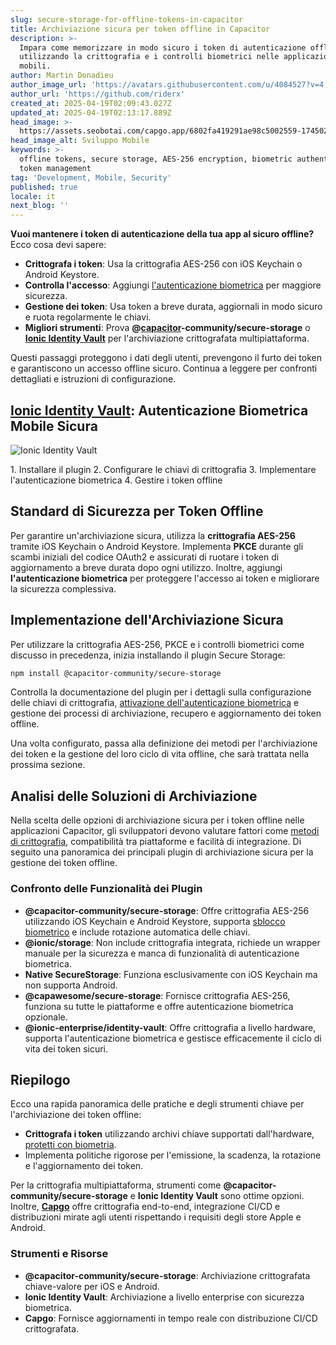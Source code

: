 ```yaml
---
slug: secure-storage-for-offline-tokens-in-capacitor
title: Archiviazione sicura per token offline in Capacitor
description: >-
  Impara come memorizzare in modo sicuro i token di autenticazione offline
  utilizzando la crittografia e i controlli biometrici nelle applicazioni
  mobili.
author: Martin Donadieu
author_image_url: 'https://avatars.githubusercontent.com/u/4084527?v=4'
author_url: 'https://github.com/riderx'
created_at: 2025-04-19T02:09:43.027Z
updated_at: 2025-04-19T02:13:17.889Z
head_image: >-
  https://assets.seobotai.com/capgo.app/6802fa419291ae98c5002559-1745028797889.jpg
head_image_alt: Sviluppo Mobile
keywords: >-
  offline tokens, secure storage, AES-256 encryption, biometric authentication,
  token management
tag: 'Development, Mobile, Security'
published: true
locale: it
next_blog: ''
---
```

**Vuoi mantenere i token di autenticazione della tua app al sicuro offline?** Ecco cosa devi sapere:

-   **Crittografa i token**: Usa la crittografia AES-256 con iOS Keychain o Android Keystore.
-   **Controlla l'accesso**: Aggiungi [l'autenticazione biometrica](https://capgo.app/plugins/capacitor-native-biometric/) per maggiore sicurezza.
-   **Gestione dei token**: Usa token a breve durata, aggiornali in modo sicuro e ruota regolarmente le chiavi.
-   **Migliori strumenti**: Prova **@[capacitor](https://capacitorjs.com/)\-community/secure-storage** o **[Ionic Identity Vault](https://ionic.io/docs/identity-vault/)** per l'archiviazione crittografata multipiattaforma.

Questi passaggi proteggono i dati degli utenti, prevengono il furto dei token e garantiscono un accesso offline sicuro. Continua a leggere per confronti dettagliati e istruzioni di configurazione.

## [Ionic Identity Vault](https://ionic.io/docs/identity-vault/): Autenticazione Biometrica Mobile Sicura

![Ionic Identity Vault](https://assets.seobotai.com/capgo.app/6802fa419291ae98c5002559/e2484017084695edeec1f98ae40b009b.jpg)

<Steps>
1. Installare il plugin
2. Configurare le chiavi di crittografia
3. Implementare l'autenticazione biometrica
4. Gestire i token offline
</Steps>

## Standard di Sicurezza per Token Offline

Per garantire un'archiviazione sicura, utilizza la **crittografia AES-256** tramite iOS Keychain o Android Keystore. Implementa **PKCE** durante gli scambi iniziali del codice OAuth2 e assicurati di ruotare i token di aggiornamento a breve durata dopo ogni utilizzo. Inoltre, aggiungi **l'autenticazione biometrica** per proteggere l'accesso ai token e migliorare la sicurezza complessiva.

## Implementazione dell'Archiviazione Sicura

Per utilizzare la crittografia AES-256, PKCE e i controlli biometrici come discusso in precedenza, inizia installando il plugin Secure Storage:

```bash
npm install @capacitor-community/secure-storage
```

Controlla la documentazione del plugin per i dettagli sulla configurazione delle chiavi di crittografia, [attivazione dell'autenticazione biometrica](https://capgo.app/plugins/capacitor-native-biometric/) e gestione dei processi di archiviazione, recupero e aggiornamento dei token offline.

Una volta configurato, passa alla definizione dei metodi per l'archiviazione dei token e la gestione del loro ciclo di vita offline, che sarà trattata nella prossima sezione.

## Analisi delle Soluzioni di Archiviazione

Nella scelta delle opzioni di archiviazione sicura per i token offline nelle applicazioni Capacitor, gli sviluppatori devono valutare fattori come [metodi di crittografia](https://capgo.app/docs/cli/migrations/encryption/), compatibilità tra piattaforme e facilità di integrazione. Di seguito una panoramica dei principali plugin di archiviazione sicura per la gestione dei token offline.

### Confronto delle Funzionalità dei Plugin

-   **@capacitor-community/secure-storage**: Offre crittografia AES-256 utilizzando iOS Keychain e Android Keystore, supporta [sblocco biometrico](https://capgo.app/plugins/capacitor-native-biometric/) e include rotazione automatica delle chiavi.
-   **@ionic/storage**: Non include crittografia integrata, richiede un wrapper manuale per la sicurezza e manca di funzionalità di autenticazione biometrica.
-   **Native SecureStorage**: Funziona esclusivamente con iOS Keychain ma non supporta Android.
-   **@capawesome/secure-storage**: Fornisce crittografia AES-256, funziona su tutte le piattaforme e offre autenticazione biometrica opzionale.
-   **@ionic-enterprise/identity-vault**: Offre crittografia a livello hardware, supporta l'autenticazione biometrica e gestisce efficacemente il ciclo di vita dei token sicuri.

## Riepilogo

Ecco una rapida panoramica delle pratiche e degli strumenti chiave per l'archiviazione dei token offline:

-   **Crittografa i token** utilizzando archivi chiave supportati dall'hardware, [protetti con biometria](https://capgo.app/plugins/capacitor-native-biometric/).
-   Implementa politiche rigorose per l'emissione, la scadenza, la rotazione e l'aggiornamento dei token.

Per la crittografia multipiattaforma, strumenti come **@capacitor-community/secure-storage** e **Ionic Identity Vault** sono ottime opzioni. Inoltre, **[Capgo](https://capgo.app/)** offre crittografia end-to-end, integrazione CI/CD e distribuzioni mirate agli utenti rispettando i requisiti degli store Apple e Android.

### Strumenti e Risorse

-   **@capacitor-community/secure-storage**: Archiviazione crittografata chiave-valore per iOS e Android.
-   **Ionic Identity Vault**: Archiviazione a livello enterprise con sicurezza biometrica.
-   **Capgo**: Fornisce aggiornamenti in tempo reale con distribuzione CI/CD crittografata.

